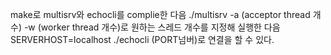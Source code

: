 make로 multisrv와 echocli를 complie한 다음
./multisrv -a (acceptor thread 개수) -w (worker thread 개수)로 원하는 스레드 개수를 지정해 실행한 다음
SERVERHOST=localhost ./echocli (PORT넘버)로 연결을 할 수 있다.